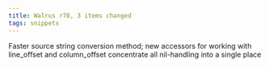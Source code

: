 ```yaml
---
title: Walrus r78, 3 items changed
tags: snippets
---
```


Faster source string conversion method; new accessors for working with line\_offset and column\_offset concentrate all nil-handling into a single place
